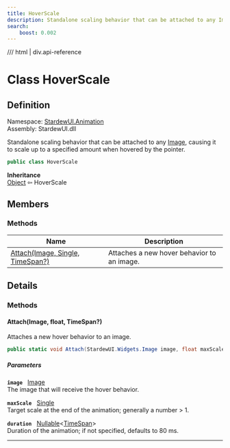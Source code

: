 ```yaml
---
title: HoverScale
description: Standalone scaling behavior that can be attached to any Image, causing it to scale up to a specified amount when hovered by the pointer.
search:
    boost: 0.002
---
```


<link rel="stylesheet" href="/StardewUI/stylesheets/reference.css" />

/// html | div.api-reference

# Class HoverScale

## Definition

<div class="api-definition" markdown>

Namespace: [StardewUI.Animation](index.md)  
Assembly: StardewUI.dll  

</div>

Standalone scaling behavior that can be attached to any [Image](../widgets/image.md), causing it to scale up to a specified amount when hovered by the pointer.

```cs
public class HoverScale
```

**Inheritance**  
[Object](https://learn.microsoft.com/en-us/dotnet/api/system.object) ⇦ HoverScale

## Members

### Methods

 | Name | Description |
| --- | --- |
| [Attach(Image, Single, TimeSpan?)](#attachimage-float-timespan) | Attaches a new hover behavior to an image. | 

## Details

### Methods

#### Attach(Image, float, TimeSpan?)

Attaches a new hover behavior to an image.

```cs
public static void Attach(StardewUI.Widgets.Image image, float maxScale, System.TimeSpan? duration);
```

##### Parameters

**`image`** &nbsp; [Image](../widgets/image.md)  
The image that will receive the hover behavior.

**`maxScale`** &nbsp; [Single](https://learn.microsoft.com/en-us/dotnet/api/system.single)  
Target scale at the end of the animation; generally a number > 1.

**`duration`** &nbsp; [Nullable](https://learn.microsoft.com/en-us/dotnet/api/system.nullable-1)<[TimeSpan](https://learn.microsoft.com/en-us/dotnet/api/system.timespan)>  
Duration of the animation; if not specified, defaults to 80 ms.

-----


